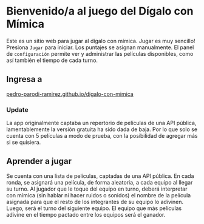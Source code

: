 # Bienvenido/a al juego del Dígalo con Mímica

Este es un sitio web para jugar al dígalo con mímica. Jugar es muy sencillo! Presiona `Jugar` para iniciar. Los puntajes se asignan manualmente.
El panel de `configuración` permite ver y administrar las películas disponibles, como así también el tiempo de cada turno.

Ingresa a
---
[pedro-parodi-ramirez.github.io/digalo-con-mimica](https://pedro-parodi-ramirez.github.io/digalo-con-mimica)

### Update
La app originalmente captaba un repertorio de películas de una API pública, lamentablemente la versión gratuita ha sido dada de baja. Por lo que solo se cuenta con 5 películas a modo de prueba, con la posibilidad de agregar más si se quisiera.

## Aprender a jugar
Se cuenta con una lista de películas, captadas de una API pública. En cada ronda, se asignará una película, de forma aleatoria, a cada equipo al llegar su turno. Al jugador que le toque del equipo en turno, deberá interpretar con mímica (sin hablar ni hacer ruidos o sonidos) el nombre de la película asignada para que el resto de los integrantes de su equipo lo adivinen. Luego, será el turno del siguiente equipo. El equipo que más películas adivine en el tiempo pactado entre los equipos será el ganador.